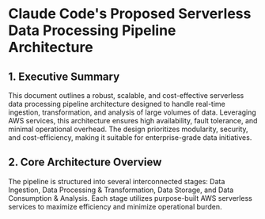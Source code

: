 # Claude Code's Proposed Serverless Data Processing Pipeline Architecture

## 1. Executive Summary
This document outlines a robust, scalable, and cost-effective serverless data processing pipeline architecture designed to handle real-time ingestion, transformation, and analysis of large volumes of data. Leveraging AWS services, this architecture ensures high availability, fault tolerance, and minimal operational overhead. The design prioritizes modularity, security, and cost-efficiency, making it suitable for enterprise-grade data initiatives.

## 2. Core Architecture Overview
The pipeline is structured into several interconnected stages: Data Ingestion, Data Processing & Transformation, Data Storage, and Data Consumption & Analysis. Each stage utilizes purpose-built AWS serverless services to maximize efficiency and minimize operational burden.
